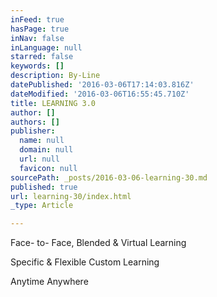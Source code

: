 ```yaml
---
inFeed: true
hasPage: true
inNav: false
inLanguage: null
starred: false
keywords: []
description: By-Line
datePublished: '2016-03-06T17:14:03.816Z'
dateModified: '2016-03-06T16:55:45.710Z'
title: LEARNING 3.0
author: []
authors: []
publisher:
  name: null
  domain: null
  url: null
  favicon: null
sourcePath: _posts/2016-03-06-learning-30.md
published: true
url: learning-30/index.html
_type: Article

---
```

Face- to- Face, Blended & Virtual Learning  

Specific & Flexible Custom Learning 

Anytime Anywhere